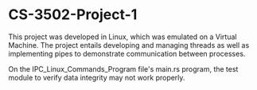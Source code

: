 # CS-3502-Project-1
This project was developed in Linux, which was emulated on a Virtual Machine. The project entails developing and managing threads as well as implementing pipes to demonstrate communication between processes.

On the IPC_Linux_Commands_Program file's main.rs program, the test module to verify data integrity may not work properly.
